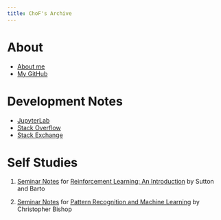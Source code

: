 ```yaml
---
title: ChoF's Archive
---
```


# About

- [About me](/aboutme/)
- [My GitHub](https://github.com/chofchof)

# Development Notes

- [JupyterLab](/jupyterlab/)
- [Stack Overflow](/q_and_a/stack_overflow)
- [Stack Exchange](/q_and_a/stack_exchange)

# Self Studies

1. [Seminar Notes](https://github.com/chofchof/reinforcement-learning-an-introduction) for [Reinforcement Learning: An Introduction](http://incompleteideas.net/book/the-book-2nd.html) by Sutton and Barto

2. [Seminar Notes](https://github.com/chofchof/PRML) for [Pattern Recognition and Machine Learning](https://www.microsoft.com/en-us/research/people/cmbishop/#!prml-book) by Christopher Bishop

